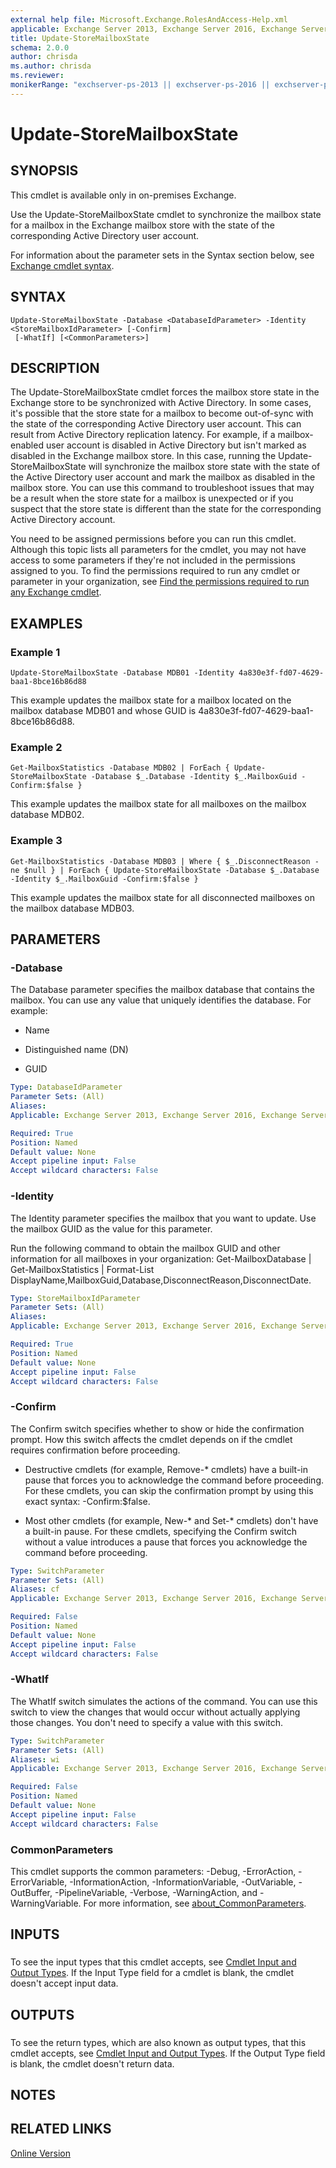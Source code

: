 ```yaml
---
external help file: Microsoft.Exchange.RolesAndAccess-Help.xml
applicable: Exchange Server 2013, Exchange Server 2016, Exchange Server 2019
title: Update-StoreMailboxState
schema: 2.0.0
author: chrisda
ms.author: chrisda
ms.reviewer:
monikerRange: "exchserver-ps-2013 || exchserver-ps-2016 || exchserver-ps-2019"
---
```


# Update-StoreMailboxState

## SYNOPSIS
This cmdlet is available only in on-premises Exchange.

Use the Update-StoreMailboxState cmdlet to synchronize the mailbox state for a mailbox in the Exchange mailbox store with the state of the corresponding Active Directory user account.

For information about the parameter sets in the Syntax section below, see [Exchange cmdlet syntax](https://docs.microsoft.com/powershell/exchange/exchange-server/exchange-cmdlet-syntax).

## SYNTAX

```
Update-StoreMailboxState -Database <DatabaseIdParameter> -Identity <StoreMailboxIdParameter> [-Confirm]
 [-WhatIf] [<CommonParameters>]
```

## DESCRIPTION
The Update-StoreMailboxState cmdlet forces the mailbox store state in the Exchange store to be synchronized with Active Directory. In some cases, it's possible that the store state for a mailbox to become out-of-sync with the state of the corresponding Active Directory user account. This can result from Active Directory replication latency. For example, if a mailbox-enabled user account is disabled in Active Directory but isn't marked as disabled in the Exchange mailbox store. In this case, running the Update-StoreMailboxState will synchronize the mailbox store state with the state of the Active Directory user account and mark the mailbox as disabled in the mailbox store. You can use this command to troubleshoot issues that may be a result when the store state for a mailbox is unexpected or if you suspect that the store state is different than the state for the corresponding Active Directory account.

You need to be assigned permissions before you can run this cmdlet. Although this topic lists all parameters for the cmdlet, you may not have access to some parameters if they're not included in the permissions assigned to you. To find the permissions required to run any cmdlet or parameter in your organization, see [Find the permissions required to run any Exchange cmdlet](https://docs.microsoft.com/powershell/exchange/exchange-server/find-exchange-cmdlet-permissions).

## EXAMPLES

### Example 1
```
Update-StoreMailboxState -Database MDB01 -Identity 4a830e3f-fd07-4629-baa1-8bce16b86d88
```

This example updates the mailbox state for a mailbox located on the mailbox database MDB01 and whose GUID is 4a830e3f-fd07-4629-baa1-8bce16b86d88.

### Example 2
```
Get-MailboxStatistics -Database MDB02 | ForEach { Update-StoreMailboxState -Database $_.Database -Identity $_.MailboxGuid -Confirm:$false }
```

This example updates the mailbox state for all mailboxes on the mailbox database MDB02.

### Example 3
```
Get-MailboxStatistics -Database MDB03 | Where { $_.DisconnectReason -ne $null } | ForEach { Update-StoreMailboxState -Database $_.Database -Identity $_.MailboxGuid -Confirm:$false }
```

This example updates the mailbox state for all disconnected mailboxes on the mailbox database MDB03.

## PARAMETERS

### -Database
The Database parameter specifies the mailbox database that contains the mailbox. You can use any value that uniquely identifies the database. For example:

- Name

- Distinguished name (DN)

- GUID

```yaml
Type: DatabaseIdParameter
Parameter Sets: (All)
Aliases:
Applicable: Exchange Server 2013, Exchange Server 2016, Exchange Server 2019

Required: True
Position: Named
Default value: None
Accept pipeline input: False
Accept wildcard characters: False
```

### -Identity
The Identity parameter specifies the mailbox that you want to update. Use the mailbox GUID as the value for this parameter.

Run the following command to obtain the mailbox GUID and other information for all mailboxes in your organization: Get-MailboxDatabase | Get-MailboxStatistics | Format-List DisplayName,MailboxGuid,Database,DisconnectReason,DisconnectDate.

```yaml
Type: StoreMailboxIdParameter
Parameter Sets: (All)
Aliases:
Applicable: Exchange Server 2013, Exchange Server 2016, Exchange Server 2019

Required: True
Position: Named
Default value: None
Accept pipeline input: False
Accept wildcard characters: False
```

### -Confirm
The Confirm switch specifies whether to show or hide the confirmation prompt. How this switch affects the cmdlet depends on if the cmdlet requires confirmation before proceeding.

- Destructive cmdlets (for example, Remove-\* cmdlets) have a built-in pause that forces you to acknowledge the command before proceeding. For these cmdlets, you can skip the confirmation prompt by using this exact syntax: -Confirm:$false.

- Most other cmdlets (for example, New-\* and Set-\* cmdlets) don't have a built-in pause. For these cmdlets, specifying the Confirm switch without a value introduces a pause that forces you acknowledge the command before proceeding.

```yaml
Type: SwitchParameter
Parameter Sets: (All)
Aliases: cf
Applicable: Exchange Server 2013, Exchange Server 2016, Exchange Server 2019

Required: False
Position: Named
Default value: None
Accept pipeline input: False
Accept wildcard characters: False
```

### -WhatIf
The WhatIf switch simulates the actions of the command. You can use this switch to view the changes that would occur without actually applying those changes. You don't need to specify a value with this switch.

```yaml
Type: SwitchParameter
Parameter Sets: (All)
Aliases: wi
Applicable: Exchange Server 2013, Exchange Server 2016, Exchange Server 2019

Required: False
Position: Named
Default value: None
Accept pipeline input: False
Accept wildcard characters: False
```

### CommonParameters
This cmdlet supports the common parameters: -Debug, -ErrorAction, -ErrorVariable, -InformationAction, -InformationVariable, -OutVariable, -OutBuffer, -PipelineVariable, -Verbose, -WarningAction, and -WarningVariable. For more information, see [about_CommonParameters](https://go.microsoft.com/fwlink/p/?LinkID=113216).

## INPUTS

###  
To see the input types that this cmdlet accepts, see [Cmdlet Input and Output Types](https://go.microsoft.com/fwlink/p/?linkId=616387). If the Input Type field for a cmdlet is blank, the cmdlet doesn't accept input data.

## OUTPUTS

###  
To see the return types, which are also known as output types, that this cmdlet accepts, see [Cmdlet Input and Output Types](https://go.microsoft.com/fwlink/p/?linkId=616387). If the Output Type field is blank, the cmdlet doesn't return data.

## NOTES

## RELATED LINKS

[Online Version](https://technet.microsoft.com/library/5e24a849-4961-4a7b-840e-0aede87a2bf1.aspx)
